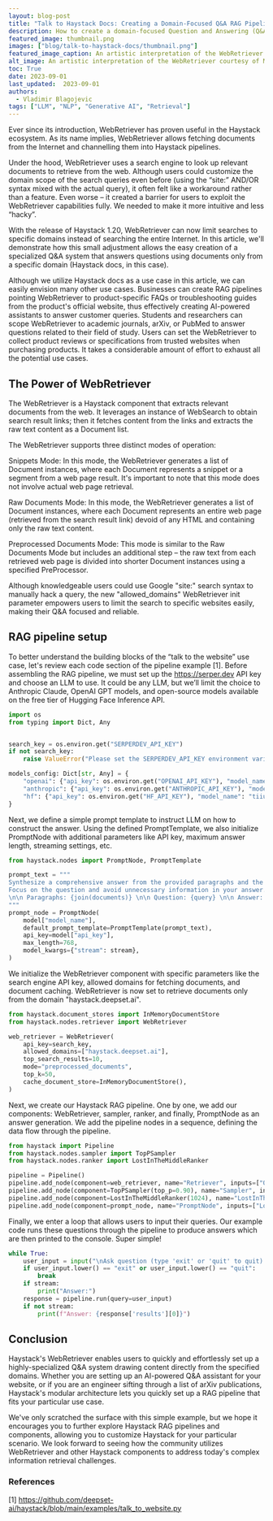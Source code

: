 ```yaml
---
layout: blog-post
title: "Talk to Haystack Docs: Creating a Domain-Focused Q&A RAG Pipeline with WebRetriever"
description: How to create a domain-focused Question and Answering (Q&A) system using Haystack's WebRetriever and RAG pipeline
featured_image: thumbnail.png
images: ["blog/talk-to-haystack-docs/thumbnail.png"]
featured_image_caption: An artistic interpretation of the WebRetriever courtesy of MidJourney.
alt_image: An artistic interpretation of the WebRetriever courtesy of MidJourney. 
toc: True
date: 2023-09-01
last_updated:  2023-09-01
authors:
  - Vladimir Blagojevic
tags: ["LLM", "NLP", "Generative AI", "Retrieval"]
---
```


Ever since its introduction, WebRetriever has proven useful in the Haystack ecosystem. As its name implies, WebRetriever allows fetching documents from the Internet and channelling them into Haystack pipelines. 

Under the hood, WebRetriever uses a search engine to look up relevant documents to retrieve from the web. Although users could customize the domain scope of the search queries even before (using the “site:” AND/OR syntax mixed with the actual query), it often felt like a workaround rather than a feature. Even worse – it created a barrier for users to exploit the WebRetriever capabilities fully. We needed to make it more intuitive and less “hacky”.

With the release of Haystack 1.20, WebRetriever can now limit searches to specific domains instead of searching the entire Internet. In this article, we'll demonstrate how this small adjustment allows the easy creation of a specialized Q&A system that answers questions using documents only from a specific domain (Haystack docs, in this case).

Although we utilize Haystack docs as a use case in this article, we can easily envision many other use cases. Businesses can create RAG pipelines pointing WebRetriever to product-specific FAQs or troubleshooting guides from the product's official website, thus effectively creating AI-powered assistants to answer customer queries. Students and researchers can scope WebRetriever to academic journals, arXiv, or PubMed to answer questions related to their field of study. Users can set the WebRetriever to collect product reviews or specifications from trusted websites when purchasing products. It takes a considerable amount of effort to exhaust all the potential use cases.  


## The Power of WebRetriever

The WebRetriever is a Haystack component that extracts relevant documents from the web. It leverages an instance of WebSearch to obtain search result links; then it fetches content from the links and extracts the raw text content as a Document list. 

The WebRetriever supports three distinct modes of operation:

Snippets Mode: In this mode, the WebRetriever generates a list of Document instances, where each Document represents a snippet or a segment from a web page result. It's important to note that this mode does not involve actual web page retrieval.

Raw Documents Mode: In this mode, the WebRetriever generates a list of Document instances, where each Document represents an entire web page (retrieved from the search result link) devoid of any HTML and containing only the raw text content.

Preprocessed Documents Mode: This mode is similar to the Raw Documents Mode but includes an additional step – the raw text from each retrieved web page is divided into shorter Document instances using a specified PreProcessor. 

Although knowledgeable users could use Google "site:" search syntax to manually hack a query, the new "allowed_domains" WebRetriever init parameter empowers users to limit the search to specific websites easily, making their Q&A focused and reliable.


## RAG pipeline setup

To better understand the building blocks of the “talk to the website” use case, let's review each code section of the pipeline example [1]. Before assembling the RAG pipeline, we must set up the https://serper.dev API key and choose an LLM to use. It could be any LLM, but we’ll limit the choice to Anthropic Claude, OpenAI GPT models, and open-source models available on the free tier of Hugging Face Inference API.


```python
import os
from typing import Dict, Any


search_key = os.environ.get("SERPERDEV_API_KEY")
if not search_key:
    raise ValueError("Please set the SERPERDEV_API_KEY environment variable")

models_config: Dict[str, Any] = {
    "openai": {"api_key": os.environ.get("OPENAI_API_KEY"), "model_name": "gpt-3.5-turbo"},
    "anthropic": {"api_key": os.environ.get("ANTHROPIC_API_KEY"), "model_name": "claude-instant-1"},
    "hf": {"api_key": os.environ.get("HF_API_KEY"), "model_name": "tiiuae/falcon-7b-instruct"},
}
```

Next, we define a simple prompt template to instruct LLM on how to construct the answer. Using the defined PromptTemplate, we also initialize PromptNode with additional parameters like API key, maximum answer length, streaming settings, etc.

```python
from haystack.nodes import PromptNode, PromptTemplate

prompt_text = """
Synthesize a comprehensive answer from the provided paragraphs and the given question.\n
Focus on the question and avoid unnecessary information in your answer.\n
\n\n Paragraphs: {join(documents)} \n\n Question: {query} \n\n Answer:
"""
prompt_node = PromptNode(
    model["model_name"],
    default_prompt_template=PromptTemplate(prompt_text),
    api_key=model["api_key"],
    max_length=768,
    model_kwargs={"stream": stream},
)
```

We initialize the WebRetriever component with specific parameters like the search engine API key, allowed domains for fetching documents, and document caching. WebRetriever is now set to retrieve documents only from the domain "haystack.deepset.ai".

```python
from haystack.document_stores import InMemoryDocumentStore
from haystack.nodes.retriever import WebRetriever

web_retriever = WebRetriever(
    api_key=search_key,
    allowed_domains=["haystack.deepset.ai"],
    top_search_results=10,
    mode="preprocessed_documents",
    top_k=50,
    cache_document_store=InMemoryDocumentStore(),
)
```


Next, we create our Haystack RAG pipeline. One by one, we add our components: WebRetriever, sampler, ranker, and finally, PromptNode as an answer generation. We add the pipeline nodes in a sequence, defining the data flow through the pipeline.

```python
from haystack import Pipeline
from haystack.nodes.sampler import TopPSampler
from haystack.nodes.ranker import LostInTheMiddleRanker

pipeline = Pipeline()
pipeline.add_node(component=web_retriever, name="Retriever", inputs=["Query"])
pipeline.add_node(component=TopPSampler(top_p=0.90), name="Sampler", inputs=["Retriever"])
pipeline.add_node(component=LostInTheMiddleRanker(1024), name="LostInTheMiddleRanker", inputs=["Sampler"])
pipeline.add_node(component=prompt_node, name="PromptNode", inputs=["LostInTheMiddleRanker"])
```


Finally, we enter a loop that allows users to input their queries. Our example code runs these questions through the pipeline to produce answers which are then printed to the console. Super simple!


```python
while True:
    user_input = input("\nAsk question (type 'exit' or 'quit' to quit): ")
    if user_input.lower() == "exit" or user_input.lower() == "quit":
        break
    if stream:
        print("Answer:")
    response = pipeline.run(query=user_input)
    if not stream:
        print(f"Answer: {response['results'][0]}")
```

## Conclusion

Haystack's WebRetriever enables users to quickly and effortlessly set up a highly-specialized Q&A system drawing content directly from the specified domains. Whether you are setting up an AI-powered Q&A assistant for your website, or if you are an engineer sifting through a list of arXiv publications, Haystack's modular architecture lets you quickly set up a RAG pipeline that fits your particular use case. 

We've only scratched the surface with this simple example, but we hope it encourages you to further explore Haystack RAG pipelines and components, allowing you to customize Haystack for your particular scenario. We look forward to seeing how the community utilizes WebRetriever and other Haystack components to address today's complex information retrieval challenges.

### References

[1] https://github.com/deepset-ai/haystack/blob/main/examples/talk_to_website.py
